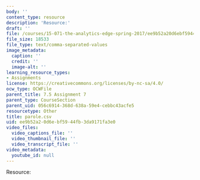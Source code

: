 ```yaml
---
body: ''
content_type: resource
description: 'Resource:'
draft: ''
file: /courses/15-071-the-analytics-edge-spring-2017/ee9b52a20d6ebf5944fb3da9171fa3e0_parole.csv
file_size: 18533
file_type: text/comma-separated-values
image_metadata:
  caption: ''
  credit: ''
  image-alt: ''
learning_resource_types:
- Assignments
license: https://creativecommons.org/licenses/by-nc-sa/4.0/
ocw_type: OCWFile
parent_title: 7.5 Assignment 7
parent_type: CourseSection
parent_uid: 056c6914-368d-638a-59e4-cebbc43acfe5
resourcetype: Other
title: parole.csv
uid: ee9b52a2-0d6e-bf59-44fb-3da9171fa3e0
video_files:
  video_captions_file: ''
  video_thumbnail_file: ''
  video_transcript_file: ''
video_metadata:
  youtube_id: null
---
```

Resource:
